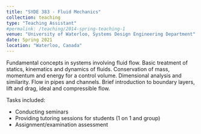 ```yaml
---
title: "SYDE 383 - Fluid Mechanics"
collection: teaching
type: "Teaching Assistant"
#permalink: /teaching/2014-spring-teaching-1
venue: "University of Waterloo, Systems Design Engineering Department"
date: Spring 2021
location: "Waterloo, Canada"
---
```


Fundamental concepts in systems involving fluid flow. Basic treatment of statics, kinematics and dynamics of fluids. Conservation of mass, momentum and energy for a control volume. Dimensional analysis and similarity. Flow in pipes and channels. Brief introduction to boundary layers, lift and drag, ideal and compressible flow.

Tasks included:
* Conducting seminars 
* Providing tutoring sessions for students (1 on 1 and group)
* Assignment/examination assessment
